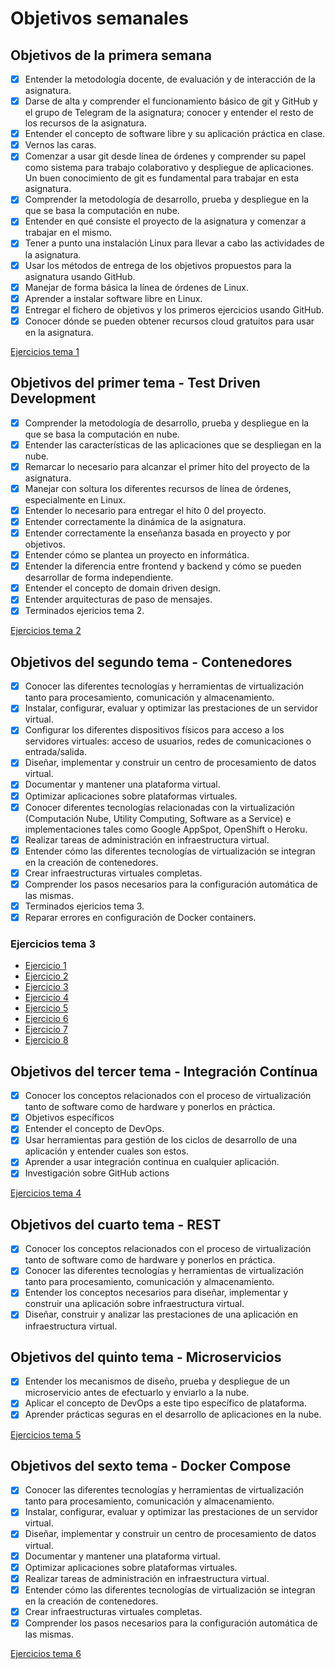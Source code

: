 # Objetivos semanales 

## Objetivos de la primera semana

- [x] Entender la metodología docente, de evaluación y de interacción de la asignatura.
- [x] Darse de alta y comprender el funcionamiento básico de git y GitHub y el grupo de Telegram de la asignatura; conocer y entender el resto de los recursos de la asignatura.
- [x] Entender el concepto de software libre y su aplicación práctica en clase.
- [x] Vernos las caras.
- [x] Comenzar a usar git desde línea de órdenes y comprender su papel como sistema para trabajo colaborativo y despliegue de aplicaciones. Un buen conocimiento de git es fundamental para trabajar en esta asignatura.
- [x] Comprender la metodología de desarrollo, prueba y despliegue en la que se basa la computación en nube.
- [x] Entender en qué consiste el proyecto de la asignatura y comenzar a trabajar en el mismo.
- [x] Tener a punto una instalación Linux para llevar a cabo las actividades de la asignatura.
- [x] Usar los métodos de entrega de los objetivos propuestos para la asignatura usando GitHub.
- [x] Manejar de forma básica la línea de órdenes de Linux.
- [x] Aprender a instalar software libre en Linux.
- [x] Entregar el fichero de objetivos y los primeros ejercicios usando GitHub.
- [x] Conocer dónde se pueden obtener recursos cloud gratuitos para usar en la asignatura.

[Ejercicios tema 1](https://github.com/gabcas28/Exercises-CC/tree/main/Chapter1)

## Objetivos del primer tema - Test Driven Development

- [x] Comprender la metodología de desarrollo, prueba y despliegue en la que se basa la computación en nube.
- [x] Entender las características de las aplicaciones que se despliegan en la nube.
- [x] Remarcar lo necesario para alcanzar el primer hito del proyecto de la asignatura.
- [x] Manejar con soltura los diferentes recursos de línea de órdenes, especialmente en Linux.
- [x] Entender lo necesario para entregar el hito 0 del proyecto.
- [x] Entender correctamente la dinámica de la asignatura.
- [x] Entender correctamente la enseñanza basada en proyecto y por objetivos. 
- [x] Entender cómo se plantea un proyecto en informática. 
- [x] Entender la diferencia entre frontend y backend y cómo se pueden desarrollar de forma independiente. 
- [x] Entender el concepto de domain driven design.
- [x] Entender arquitecturas de paso de mensajes.
- [x] Terminados ejericios tema 2.

[Ejercicios tema 2](https://github.com/gabcas28/Exercises-CC/tree/main/Chapter2)

## Objetivos del segundo tema - Contenedores

- [x] Conocer las diferentes tecnologías y herramientas de virtualización tanto para procesamiento, comunicación y almacenamiento.
- [x] Instalar, configurar, evaluar y optimizar las prestaciones de un servidor virtual.
- [x] Configurar los diferentes dispositivos físicos para acceso a los servidores virtuales: acceso de usuarios, redes de comunicaciones o entrada/salida.
- [x] Diseñar, implementar y construir un centro de procesamiento de datos virtual.
- [x] Documentar y mantener una plataforma virtual.
- [x] Optimizar aplicaciones sobre plataformas virtuales.
- [x] Conocer diferentes tecnologías relacionadas con la virtualización (Computación Nube, Utility Computing, Software as a Service) e implementaciones tales como Google AppSpot, OpenShift o Heroku.
- [x] Realizar tareas de administración en infraestructura virtual.
- [x] Entender cómo las diferentes tecnologías de virtualización se integran en la creación de contenedores.
- [x] Crear infraestructuras virtuales completas.
- [x] Comprender los pasos necesarios para la configuración automática de las mismas.
- [x] Terminados ejericios tema 3.
- [x] Reparar errores en configuración de Docker containers.

### Ejercicios tema 3
- [Ejercicio 1](https://github.com/gabcas28/Exercises-CC/tree/main/Chapter3/Exercise-3.1.md)
- [Ejercicio 2](https://github.com/gabcas28/Exercises-CC/tree/main/Chapter3/Exercise-3.2.md)
- [Ejercicio 3](https://github.com/gabcas28/Exercises-CC/tree/main/Chapter3/Exercise-3.3.md)
- [Ejercicio 4](https://github.com/gabcas28/Exercises-CC/tree/main/Chapter3/Exercise-3.4.md)
- [Ejercicio 5](https://github.com/gabcas28/Exercises-CC/tree/main/Chapter3/Exercise-3.5.md)
- [Ejercicio 6](https://github.com/gabcas28/Exercises-CC/tree/main/Chapter3/Exercise-3.6.md)
- [Ejercicio 7](https://github.com/gabcas28/Exercises-CC/tree/main/Chapter3/Exercise-3.7.md)
- [Ejercicio 8](https://github.com/gabcas28/Exercises-CC/tree/main/Chapter3/Exercise-3.8.md)

## Objetivos del tercer tema - Integración Contínua

- [x] Conocer los conceptos relacionados con el proceso de virtualización tanto de software como de hardware y ponerlos en práctica.
- [x] Objetivos específicos
- [x] Entender el concepto de DevOps.
- [x] Usar herramientas para gestión de los ciclos de desarrollo de una aplicación y entender cuales son estos.
- [x] Aprender a usar integración continua en cualquier aplicación.
- [x] Investigación sobre GitHub actions

[Ejercicios tema 4](https://github.com/GabCas28/Exercises-CC/tree/main/Chapter4)

## Objetivos del cuarto tema - REST

- [x] Conocer los conceptos relacionados con el proceso de virtualización tanto de software como de hardware y ponerlos en práctica.
- [x] Conocer las diferentes tecnologías y herramientas de virtualización tanto para procesamiento, comunicación y almacenamiento.
- [x] Entender los conceptos necesarios para diseñar, implementar y construir una aplicación sobre infraestructura virtual.
- [x] Diseñar, construir y analizar las prestaciones de una aplicación en infraestructura virtual.

## Objetivos del quinto tema - Microservicios

- [x] Entender los mecanismos de diseño, prueba y despliegue de un microservicio antes de efectuarlo y enviarlo a la nube.
- [x] Aplicar el concepto de DevOps a este tipo específico de plataforma.
- [x] Aprender prácticas seguras en el desarrollo de aplicaciones en la nube.

[Ejercicios tema 5](https://github.com/GabCas28/Exercises-CC/tree/main/Chapter5)

## Objetivos del sexto tema - Docker Compose

- [x] Conocer las diferentes tecnologías y herramientas de virtualización tanto para procesamiento, comunicación y almacenamiento.
- [x] Instalar, configurar, evaluar y optimizar las prestaciones de un servidor virtual.
- [x] Diseñar, implementar y construir un centro de procesamiento de datos virtual.
- [x] Documentar y mantener una plataforma virtual.
- [x] Optimizar aplicaciones sobre plataformas virtuales.
- [x] Realizar tareas de administración en infraestructura virtual.
- [x] Entender cómo las diferentes tecnologías de virtualización se integran en la creación de contenedores.
- [x] Crear infraestructuras virtuales completas.
- [x] Comprender los pasos necesarios para la configuración automática de las mismas.

[Ejercicios tema 6](https://github.com/GabCas28/Exercises-CC/tree/main/Chapter6)
